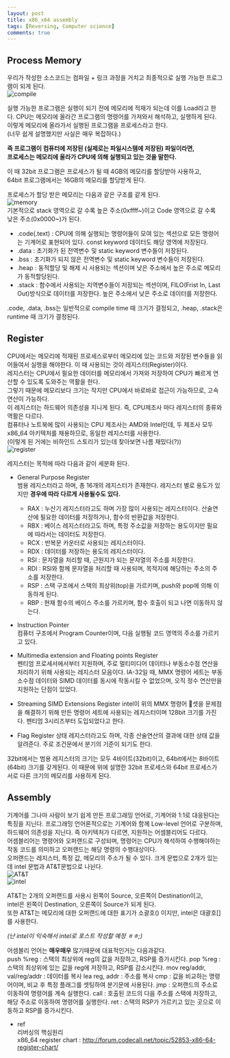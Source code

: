 ```yaml
---
layout: post
title: x86_x64 assembly
tags: [Reversing, Computer science] 
comments: true
---  
```


## Process Memory
우리가 작성한 소스코드는 컴파일 + 링크 과정을 거치고 최종적으로 실행 가능한 프로그램이 되게 된다.  
![compile](/images/post/2019-09-09-compile.png)

실행 가능한 프로그램은 실행이 되기 전에 메모리에 적재가 되는데 이를 Load라고 한다.
CPU는 메모리에 올라간 프로그램의 명령어를 가져와서 해석하고, 실행하게 된다.
이렇게 메모리에 올라가서 실행된 프로그램을 프로세스라고 한다.  
(너무 쉽게 설명했지만 사실은 매우 복잡하다.)  

**즉 프로그램이 컴퓨터에 저장된 (실제로는 파일시스템에 저장된) 파일이라면,  
프로세스는 메모리에 올라가 CPU에 의해 실행되고 있는 것을 말한다.**

이 때 32bit 프로그램은 프로세스가 될 때 4GB의 메모리를 할당받아 사용하고,  
64bit 프로그램에서는 16GB의 메모리를 할당받게 된다.  

프로세스가 할당 받은 메모리는 다음과 같은 구조를 같게 된다.  
![memory](/images/post/2019-09-09-memory.png)  
기본적으로 stack 영역으로 갈 수록 높은 주소(0xffff~)이고 Code 영역으로 갈 수록 낮은 주소(0x0000~)가 된다.  
* .code(.text) : CPU에 의해 실행되는 명령어들이 모여 있는 섹션으로 모든 명령어는 기계어로 표현되어 있다. const keyword 데이터도 해당 영역에 저장된다.
* .data : 초기화가 된 전역변수 및 static keyword 변수들이 저장된다.
* .bss : 초기화가 되지 않은 전역변수 및 static keyword 변수들이 저장된다.
* .heap : 동적할당 및 해제 시 사용되는 섹션이며 낮은 주소에서 높은 주소로 메모리가 동적할당된다.
* .stack : 함수에서 사용되는 지역변수들이 저장되는 섹션이며, FILO(Frist In, Last Out)방식으로 데이터를 저장한다. 높은 주소에서 낮은 주소로 데이터를 저장한다.

.code, .data, .bss는 일반적으로 compile time 때 크기가 결정되고, .heap, .stack은 runtime 때 크기가 결정된다.



## Register
CPU에서는 메모리에 적재된 프로세스로부터 메모리에 있는 코드와 저장된 변수들을 읽어들여서 실행을 해야한다. 이 때 사용되는 것이 레지스터(Register)이다.  
레지스터는 CPU에서 필요한 데이터를 메모리에서 가져와 저장하여 CPU가 빠르게 연산할 수 있도록 도와주는 역활을 한다.  
그렇기 때문에 메모리보다 크기는 작지만 CPU에서 바로바로 접근이 가능하므로, 고속연산이 가능하다.   
이 레지스터는 하드웨어 의존성을 지니게 된다. 즉, CPU제조사 마다 레지스터의 종류와 역활은 다르다.  
컴퓨터나 노트북에 많이 사용되는 CPU 제조사는 AMD와 Intel인데, 두 제조사 모두 x86_64 아키텍처를 채용하므로, 동일한 레지스터를 사용한다.  
(이렇게 된 거에는 비하인드 스토리가 있는데 찾아보면 나름 재밌다(?))  
![register](/images/post/2019-09-09-register.jpg) 
  
레지스터는 목적에 따라 다음과 같이 세분화 된다.
* General Purpose Register  
    범용 레지스터라고 하며, 총 16개의 레지스터가 존재한다. 레지스터 별로 용도가 있지만 **경우에 따라 다르게 사용될수도 있다.**
    - RAX : 누산기 레지스터라고도 하며 가장 많이 사용되는 레지스터이다.  산술연산에 필요한 데이터를 저장하거나, 함수의 반환값을 저장한다.
    - RBX : 베이스 레지스터라고도 하며, 특정 주소값을 저장하는 용도이지만 필요에 따라서는 데이터도 저장한다.
    - RCX : 반복문 카운터로 사용되는 레지스터이다.
    - RDX : 데이터를 저장하는 용도의 레지스터이다.
    - RSI : 문자열을 처리할 때, 근원지가 되는 문자열의 주소를 저장한다.
    - RDI : RSI와 함께 문자열을 처리할 때 사용되며, 목적지에 해당하는 주소의 주소를 저장한다.
    - RSP : 스택 구조에서 스택의 최상위(top)을 가르키며, push와 pop에 의해 이동하게 된다.
    - RBP : 현재 함수의 베이스 주소를 가르키며, 함수 호출이 되고 나면 이동하지 않는다.
* Instruction Pointer  
컴퓨터 구조에서 Program Counter이며, 다음 실행될 코드 영역의 주소를 가르키고 있다.

* Multimedia extension and Floating points Register  
펜티엄 프로세서에서부터 지원하며, 주로 멀티미디어 데이터나 부동소수점 연산을 처리하기 위해 사용되는 레지스터 모음이다. IA-32일 때, MMX 명령어 세트는 부동소수점 데이터와 SIMD 데이터를 동시에 작동시킬 수 없었으며, 오직 정수 연산만을 지원하는 단점이 있었다.

* Streaming SIMD Extensions Register
intel이 위의 MMX 명령어 셋을 문제점을 해결하기 위해 만든 명령어 세트에 사용되는 레지스터이며 128bit 크기를 가진다. 펜티엄 3시리즈부터 도입되었다고 한다.

* Flag Register
 상태 레지스터라고도 하며, 각종 산술연산의 결과에 대한 상태 값을 알려준다. 주로 조건문에서 분기의 기준이 되기도 한다.


32bit에서는 범용 레지스터의 크기는 모두 4바이트(32bit)이고, 64bit에서는 8바이트(64bit) 크기를 갖게된다. 이 때문에 위에 설명한 32bit 프로세스와 64bit 프로세스가 서로 다른 크기의 메모리를 사용하게 된다.


## Assembly
기계어를 그나마 사람이 보기 쉽게 만든 프로그래밍 언어로, 기계어와 1:1로 대응된다는 특징을 지닌다. 프로그래밍 언어론적으로는 기계어와 함께 Low-level 언어로 구분하며, 하드웨어 의존성을 지닌다. 즉 아키텍처가 다르면, 지원하는 어셈블리어도 다르다.  
어셈블리어는 명령어와 오퍼랜드로 구성되며, 명령어는 CPU가 해석하여 수행해야하는 작동 코드를 의미하고 오퍼랜드는 해당 명령의 수행대상이다.  
오퍼랜드는 레지스터, 특정 값, 메모리의 주소가 될 수 있다.
크게 문법으로 2개가 있는데 intel 문법과 AT&T문법으로 나뉜다.  
![AT&T](/images/post/2019-09-09-att.png)  
![intel](/images/post/2019-09-09-intel.png) 

AT&T는 2개의 오퍼랜드를 사용시 왼쪽이 Source, 오른쪽이 Destination이고,  
intel은 왼쪽이 Destination, 오른쪽이 Source가 되게 된다.  
또한 AT&T는 메모리에 대한 오퍼랜드에 대한 표기가 소괄호() 이지만, intel은 대괄호[]를 사용한다.

_(난 intel이 익숙해서 intel로 포스트 작성할 예정 ㅎㅎ;)_

어셈블리 언어는 **매우매우** 많기때문에 대표적인거는 다음과같다.  
push %reg : 스택의 최상위에 reg의 값을 저장하고, RSP를 증가시킨다.
pop %reg : 스택의 최상위에 있는 값을 reg에 저장하고, RSP를 감소시킨다.
mov reg/addr, val/reg/addr : 데이터를 복사
lea reg, addr : 주소를 복사
cmp : 값을 비교하는 명령어이며, 비교 후 특정 플래그를 셋팅하여 분기문에 사용된다.
jmp : 오퍼랜드의 주소로 이동하여 명령어를 계속 실행한다.
call : 호출된 코드의 다음 주소를 스택에 저장하고, 해당 주소로 이동하여 명령어를 실행한다.
ret : 스택의 RSP가 가르키고 있는 곳으로 이동하고 RSP를 증가시킨다.




* ref  
    리버싱의 핵심원리  
    x86_64 register chart : http://forum.codecall.net/topic/52853-x86-64-register-chart/

